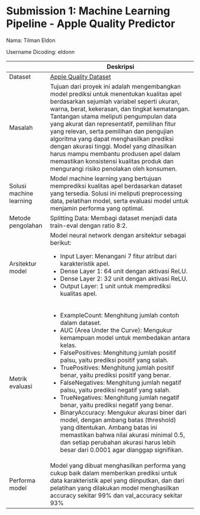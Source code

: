 # Submission 1: Machine Learning Pipeline - Apple Quality Predictor
Nama: Tilman Eldon

Username Dicoding: eldonn

|  | Deskripsi |
| --- | --- |
| Dataset | [Apple Quality Dataset](https://www.kaggle.com/datasets/nelgiriyewithana/apple-quality/data) |
| Masalah | Tujuan dari proyek ini adalah mengembangkan model prediksi untuk menentukan kualitas apel berdasarkan sejumlah variabel seperti ukuran, warna, berat, kekerasan, dan tingkat kematangan. Tantangan utama meliputi pengumpulan data yang akurat dan representatif, pemilihan fitur yang relevan, serta pemilihan dan pengujian algoritma yang dapat menghasilkan prediksi dengan akurasi tinggi. Model yang dihasilkan harus mampu membantu produsen apel dalam memastikan konsistensi kualitas produk dan mengurangi risiko penolakan oleh konsumen. |
| Solusi machine learning | Model machine learning yang bertujuan memprediksi kualitas apel berdasarkan dataset yang tersedia. Solusi ini meliputi preprocessing data, pelatihan model, serta evaluasi model untuk menjamin performa yang optimal. |
| Metode pengolahan | Splitting Data: Membagi dataset menjadi data train-eval dengan ratio 8:2. |
| Arsitektur model | Model neural network dengan arsitektur sebagai berikut: <ul><li>Input Layer: Menangani 7 fitur atribut dari karakteristik apel.<li>Dense Layer 1: 64 unit dengan aktivasi ReLU.<li>Dense Layer 2: 32 unit dengan aktivasi ReLU.<li>Output Layer: 1 unit untuk memprediksi kualitas apel.<ul> |
| Metrik evaluasi | <ul><li>ExampleCount: Menghitung jumlah contoh dalam dataset.<li>AUC (Area Under the Curve): Mengukur kemampuan model untuk membedakan antara kelas.<li>FalsePositives: Menghitung jumlah positif palsu, yaitu prediksi positif yang salah.<li>TruePositives: Menghitung jumlah positif benar, yaitu prediksi positif yang benar.<li>FalseNegatives: Menghitung jumlah negatif palsu, yaitu prediksi negatif yang salah.<li>TrueNegatives: Menghitung jumlah negatif benar, yaitu prediksi negatif yang benar.<li>BinaryAccuracy: Mengukur akurasi biner dari model, dengan ambang batas (threshold) yang ditentukan. Ambang batas ini memastikan bahwa nilai akurasi minimal 0.5, dan setiap perubahan akurasi harus lebih besar dari 0.0001 agar dianggap signifikan. |
| Performa model | Model yang dibuat menghasilkan performa yang cukup baik dalam memberikan prediksi untuk data karakteristik apel yang diinputkan, dan dari pelatihan yang dilakukan model menghasilkan accuracy sekitar 99% dan val_accuracy sekitar 93% |
